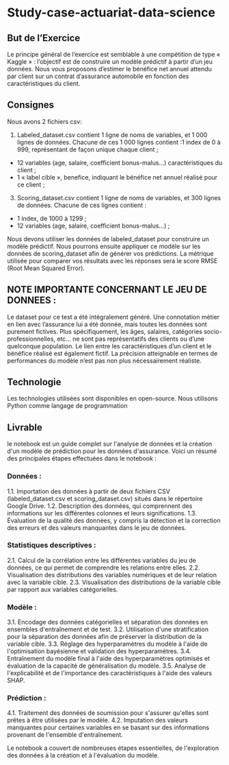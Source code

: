 # Study-case-actuariat-data-science

## But de l’Exercice
Le principe général de l’exercice est semblable à une compétition de type « Kaggle » : l’objectif est de construire un modèle prédictif à partir d’un jeu données.
Nous vous proposons d’estimer le bénéfice net annuel attendu par client sur un contrat d’assurance automobile en fonction des caractéristiques du client.

## Consignes
Nous avons 2 fichiers csv:
1. Labeled_dataset.csv contient 1 ligne de noms de variables, et 1 000 lignes de données. Chacune de ces 1 000 lignes contient :1 index de 0 à 999, représentant de façon unique chaque client ;
  - 12 variables (age, salaire, coefficient bonus-malus…) caractéristiques du client ;
  - 1 « label cible », benefice, indiquant le bénéfice net annuel réalisé pour ce client ;
3. Scoring_dataset.csv contient 1 ligne de noms de variables, et 300 lignes de données. Chacune de ces lignes contient :
  - 1 index, de 1000 à 1299 ;
  - 12 variables (age, salaire, coefficient bonus-malus…) ;

Nous devons utiliser les données de labeled_dataset pour construire un modèle prédictif. Nous pourrons ensuite appliquer ce modèle sur les données de scoring_dataset afin de générer vos prédictions.
La métrique utilisée pour comparer vos résultats avec les réponses sera le score RMSE (Root Mean Squared Error).

## NOTE IMPORTANTE CONCERNANT LE JEU DE DONNEES :
Le dataset pour ce test a été intégralement généré. Une connotation métier en lien avec l’assurance lui a été donnée, mais toutes les données sont purement fictives.
Plus spécifiquement, les âges, salaires, catégories socio-professionnelles, etc… ne sont pas représentatifs des clients ou d’une quelconque population. Le lien entre les caractéristiques d’un client et le bénéfice réalisé est également fictif. La précision atteignable en termes de performances du modèle n’est pas non plus nécessairement réaliste.

## Technologie
Les technologies utilisées sont disponibles en open-source. Nous utilisons Python comme langage de programmation 

## Livrable

le notebook est un guide complet sur l'analyse de données et la création d'un modèle de prédiction pour les données d'assurance. Voici un résumé des principales étapes effectuées dans le notebook :

### Données :
1.1. Importation des données à partir de deux fichiers CSV (labeled_dataset.csv et scoring_dataset.csv) situés dans le répertoire Google Drive.
1.2. Description des données, qui comprennent des informations sur les différentes colonnes et leurs significations.
1.3. Évaluation de la qualité des données, y compris la détection et la correction des erreurs et des valeurs manquantes dans le jeu de données.

### Statistiques descriptives :
2.1. Calcul de la corrélation entre les différentes variables du jeu de données, ce qui permet de comprendre les relations entre elles.
2.2. Visualisation des distributions des variables numériques et de leur relation avec la variable cible.
2.3. Visualisation des distributions de la variable cible par rapport aux variables catégorielles.

### Modèle :
3.1. Encodage des données catégorielles et séparation des données en ensembles d'entraînement et de test.
3.2. Utilisation d'une stratification pour la séparation des données afin de préserver la distribution de la variable cible.
3.3. Réglage des hyperparamètres du modèle à l'aide de l'optimisation bayésienne et validation des hyperparamètres.
3.4. Entraînement du modèle final à l'aide des hyperparamètres optimisés et évaluation de la capacité de généralisation du modèle.
3.5. Analyse de l'explicabilité et de l'importance des caractéristiques à l'aide des valeurs SHAP.

### Prédiction :
4.1. Traitement des données de soumission pour s'assurer qu'elles sont prêtes à être utilisées par le modèle.
4.2. Imputation des valeurs manquantes pour certaines variables en se basant sur des informations provenant de l'ensemble d'entraînement.

Le notebook a couvert de nombreuses étapes essentielles, de l'exploration des données à la création et à l'évaluation du modèle.





